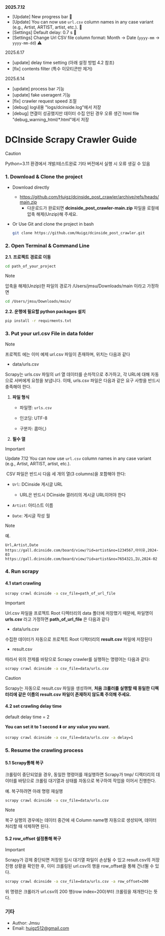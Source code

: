 
**2025.7.12**

- [Update] New progress bar :tada:
- [Update] You can now use `url.csv` column names in any case variant (e.g., Artist, ARTIST, artist, etc.). :tada:
- [Settings] Default delay: 0.7 s :rocket:
- [Settings] Change Url CSV file column format: Month → Date (`yyyy-mm` → `yyyy-mm-dd`) :warning:

2025.6.17
- [update] delay time setting (아래 설정 방법 4.2 참조)
- [fix] contents filter (특수 이모티콘만 제거)

2025.6.14
- [update] process bar 기능
- [update] fake useragent 기능
- [fix] crawler request speed 조절 
- [debug] log내용 "logs/dcinside.log"에서 저장
- [debug] 연결이 성공했지만 데이터 수집 안된 경우 오류 생긴 html file "debug_warning_html/*.html"에서 저장

# DCInside Scrapy Crawler Guide 

> [!CAUTION]
> Python=3.11 환경에서 개발/테스트완료
> 기타 버전에서 실행 시 오류 생길 수 있음


### 1. Download & Clone the project 

- Download directly 

  - https://github.com/Huigz/dcinside_post_crawler/archive/refs/heads/main.zip
    - 다운로드가 완료되면  **dcinside_post_crawler-main.zip** 파일을 로컬에 압축 해제(Unzip)해 주세요.

- Or Use Git and clone the project in bash

  ```bash
  git clone https://github.com/Huigz/dcinside_post_crawler.git
  ```


### 2. Open Terminal & Command Line

**2.1. 프로젝트 경로로 이동**

```bash
cd path_of_your_project
```

> [!NOTE]
>
> 압축을 해제(Unzip)한 파일의 경로가 /Users/jmsu/Downloads/main 이라고 가정하면
>
> ```bash
> cd /Users/jmsu/Downloads/main/
> ```
>

**2.2. 운행에 필요할 python packages 설치**

```bash
pip install -r requirments.txt
```

### 3. Put your url.csv File in data folder

> [!NOTE]
>
> 프로젝트 에는 이미 예제 url.csv 파일이 존재하며, 위치는 다음과 같다
>
> - data/urls.csv



Scrapy는 urls.csv 파일의 url 열 데이터를 순차적으로 추가하고, 각 URL에 대해 자동으로 서버에게 요청을 보냅니다. 이때, urls.csv 파일은 다음과 같은 요구 사항을 반드시 충족해야 한다.

1. **파일 형식**

   - 파일명: `urls.csv`

   - 인코딩: UTF-8

   - 구분자: 콤마(,)

2. **필수 열**

> [!IMPORTANT]
> Update 7.12 
> You can now use `url.csv` column names in any case variant (e.g., Artist, ARTIST, artist, etc.).


​	CSV 파일은 반드시 다음 세 개의 열(3 columns)을 포함해야 한다:

- `Url`: DCinside 게시글 URL
  - URL은 반드시 DCinside 갤러리의 게시글 URL이어야 한다

- `Artist`: 아티스트 이름
- `Date`: 게시글 작성 월

> [!NOTE]
>
> 예.
>
> ```
> Url,Artist,Date
> https://gall.dcinside.com/board/view/?id=artist&no=1234567,아이유,2024-03
> https://gall.dcinside.com/board/view/?id=artist&no=7654321,IU,2024-02
> ```



### 4. Run scrapy
#### 4.1 start crawling
```bash
scrapy crawl dcinside -a csv_file=path_of_url_file
```

> [!IMPORTANT]
>
> Url.csv 파일을 프로젝트 Root 디렉터리의 data 폴더에 저장했기 때문에, 파일명이 **urls.csv** 라고 가정하면 **path_of_url_file** 은 다음과 같다
>
> - data/urls.csv
>
> 수집한 데이터가 자동으로 프로젝트 Root 디렉터리의 **result.csv** 파일에 저장된다
>
> - result.csv
>

따라서 위의 전제를 바탕으로 Scrapy crawler를 실행하는 명령어는 다음과 같다:

```bash
scrapy crawl dcinside -a csv_file=data/urls.csv
```


> [!CAUTION]
>
> Scrapy는 자동으로 result.csv 파일을 생성하며, **처음 크롤러를 실행할 때 동일한 디렉터리에 같은 이름의 result.csv 파일이 존재하지 않도록 주의해 주세요.**


#### 4.2 set crawling delay time

default delay time = 2

**You can set it to 1 second ⬇️ or any value you want.**

```bash
scrapy crawl dcinside -a csv_file=data/urls.csv -a delay=1
```

### 5. Resume the crawling process

#### 5.1 Scrapy통해 복구

크롤링이 중단되었을 경우, 동일한 명령어를 재실행하면 Scrapy가 tmp/ 디렉터리의 데이터를 바탕으로 크롤링 대기열과 상태를 자동으로 복구하여 작업을 이어서 진행한다.

예. 복구하려면 아래 명령 재실행

```bash
scrapy crawl dcinside -a csv_file=data/urls.csv
```

> [!NOTE]
>
> 복구 실행의 경우에는 데이터 중간에 새 Column name행 자동으로 생성되며, 데이터 처리할 때 삭제하면 된다.


#### 5.2 row_offset 설정통해 복구

> [!IMPORTANT]
>
> Scrapy가 강제 중단되면 저장된 임시 대기열 파일이 손상될 수 있고 result.csv의 저장 진행 상황을 확인한 후, 이미 크롤링된 url.csv의 행을 row_offset을 통해 건너뛸 수 있다.

```bash
scrapy crawl dcinside -a csv_file=data/urls.csv -a row_offset=200
```

위 명령은 크롤러가 url.csv의 200 행(row index=200)부터 크롤링을 재개한다는 뜻다.

### 기타

- Author: Jmsu
- Email: huigz512@gmail.com
